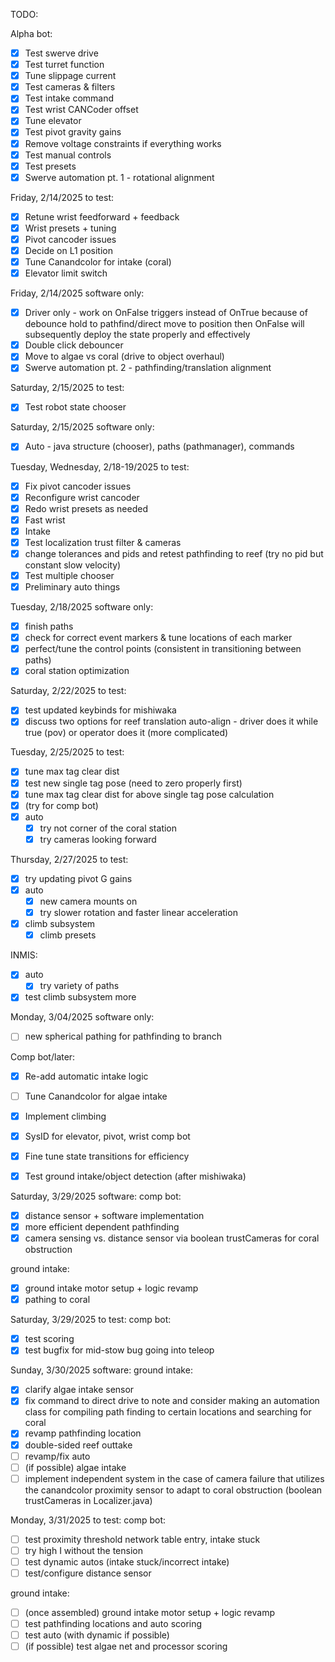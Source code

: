 TODO:

Alpha bot:
- [x] Test swerve drive
- [x] Test turret function
- [x] Tune slippage current
- [x] Test cameras & filters
- [x] Test intake command
- [x] Test wrist CANCoder offset
- [x] Tune elevator
- [x] Test pivot gravity gains
- [x] Remove voltage constraints if everything works
- [x] Test manual controls
- [x] Test presets
- [x] Swerve automation pt. 1 - rotational alignment

Friday, 2/14/2025 to test:
- [x] Retune wrist feedforward + feedback
- [x] Wrist presets + tuning
- [x] Pivot cancoder issues
- [x] Decide on L1 position
- [x] Tune Canandcolor for intake (coral)
- [x] Elevator limit switch

Friday, 2/14/2025 software only:
- [x] Driver only - work on OnFalse triggers instead of OnTrue because of debounce hold to pathfind/direct move to position then OnFalse will subsequently deploy the state properly and effectively
- [x] Double click debouncer
- [x] Move to algae vs coral (drive to object overhaul)
- [x] Swerve automation pt. 2 - pathfinding/translation alignment

Saturday, 2/15/2025 to test:
- [x] Test robot state chooser

Saturday, 2/15/2025 software only:
- [x] Auto - java structure (chooser), paths (pathmanager), commands

Tuesday, Wednesday, 2/18-19/2025 to test:
- [x] Fix pivot cancoder issues
- [x] Reconfigure wrist cancoder
- [x] Redo wrist presets as needed
- [x] Fast wrist
- [x] Intake
- [x] Test localization trust filter & cameras
- [x] change tolerances and pids and retest pathfinding to reef (try no pid but constant slow velocity)
- [x] Test multiple chooser
- [x] Preliminary auto things

Tuesday, 2/18/2025 software only:
- [x] finish paths
- [x] check for correct event markers & tune locations of each marker
- [x] perfect/tune the control points (consistent in transitioning between paths)
- [x] coral station optimization

Saturday, 2/22/2025 to test:
- [x] test updated keybinds for mishiwaka
- [x] discuss two options for reef translation auto-align - driver does it while true (pov) or operator does it (more complicated)

Tuesday, 2/25/2025 to test:
- [x] tune max tag clear dist
- [x] test new single tag pose (need to zero properly first)
- [x] tune max tag clear dist for above single tag pose calculation
- [x] (try for comp bot)
- [x] auto
  - [x] try not corner of the coral station
  - [x] try cameras looking forward

Thursday, 2/27/2025 to test:
- [x] try updating pivot G gains
- [x] auto
  - [x] new camera mounts on
  - [x] try slower rotation and faster linear acceleration
- [x] climb subsystem
  - [x] climb presets

INMIS:
- [x] auto
  - [x] try variety of paths
- [x] test climb subsystem more

Monday, 3/04/2025 software only:
- [ ] new spherical pathing for pathfinding to branch

Comp bot/later:
- [x] Re-add automatic intake logic
- [ ] Tune Canandcolor for algae intake
- [x] Implement climbing
- [x] SysID for elevator, pivot, wrist comp bot
- [x] Fine tune state transitions for efficiency
- [x] Test ground intake/object detection (after mishiwaka)


Saturday, 3/29/2025 software:
comp bot:
- [x] distance sensor + software implementation
- [x] more efficient dependent pathfinding
- [x] camera sensing vs. distance sensor via boolean trustCameras for coral obstruction

ground intake:
- [x] ground intake motor setup + logic revamp
- [x] pathing to coral

Saturday, 3/29/2025 to test:
comp bot:
- [x] test scoring
- [x] test bugfix for mid-stow bug going into teleop

Sunday, 3/30/2025 software:
ground intake:
- [x] clarify algae intake sensor
- [x] fix command to direct drive to note and consider making an automation class for compiling path finding to certain locations and searching for coral
- [x] revamp pathfinding location
- [x] double-sided reef outtake
- [ ] revamp/fix auto
- [ ] (if possible) algae intake
- [ ] implement independent system in the case of camera failure that utilizes the canandcolor proximity sensor to adapt to coral obstruction (boolean trustCameras in Localizer.java)

Monday, 3/31/2025 to test:
comp bot:
- [ ] test proximity threshold network table entry, intake stuck
- [ ] try high I without the tension
- [ ] test dynamic autos (intake stuck/incorrect intake)
- [ ] test/configure distance sensor

ground intake:
- [ ] (once assembled) ground intake motor setup + logic revamp
- [ ] test pathfinding locations and auto scoring
- [ ] test auto (with dynamic if possible)
- [ ] (if possible) test algae net and processor scoring
